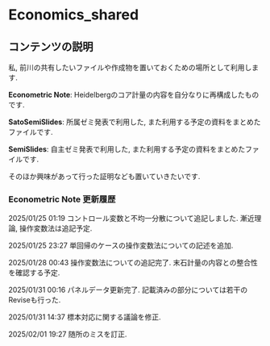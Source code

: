 # **Economics_shared**

## **コンテンツの説明**
私, 前川の共有したいファイルや作成物を置いておくための場所として利用します.

**Econometric Note**: Heidelbergのコア計量の内容を自分なりに再構成したものです.

**SatoSemiSlides**: 所属ゼミ発表で利用した, また利用する予定の資料をまとめたファイルです.

**SemiSlides**: 自主ゼミ発表で利用した, また利用する予定の資料をまとめたファイルです.

そのほか興味があって行った証明なども置いていきたいです.

### **Econometric Note 更新履歴**

2025/01/25 01:19 コントロール変数と不均一分散について追記しました. 漸近理論, 操作変数法は追記予定.

2025/01/25 23:27 単回帰のケースの操作変数法についての記述を追加.

2025/01/28 00:43 操作変数法についての追記完了. 末石計量の内容との整合性を確認する予定.

2025/01/31 00:16 パネルデータ更新完了. 記載済みの部分については若干のReviseも行った.

2025/01/31 14:37 標本対応に関する議論を修正.

2025/02/01 19:27 随所のミスを訂正.
